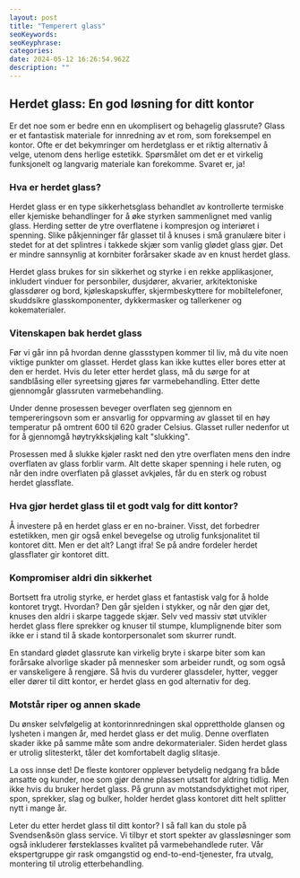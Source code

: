 ```yaml
---
layout: post
title: "Temperert glass"
seoKeywords: 
seoKeyphrase: 
categories: 
date: 2024-05-12 16:26:54.962Z
description: ""
---
```


## Herdet glass: En god løsning for ditt kontor

Er det noe som er bedre enn en ukomplisert og behagelig glassrute? Glass er et fantastisk materiale for innredning av et rom, som foreksempel en kontor. Ofte er det bekymringer om herdetglass er et riktig alternativ å velge, utenom dens herlige estetikk. Spørsmålet om det er et virkelig funksjonelt og langvarig materiale kan forekomme. Svaret er, ja!



### Hva er herdet glass?

Herdet glass er en type sikkerhetsglass behandlet av kontrollerte termiske eller kjemiske behandlinger for å øke styrken sammenlignet med vanlig glass. Herding setter de ytre overflatene i kompresjon og interiøret i spenning. Slike påkjenninger får glasset til å knuses i små granulære biter i stedet for at det splintres i takkede skjær som vanlig glødet glass gjør. Det er mindre sannsynlig at kornbiter forårsaker skade av en knust herdet glass.

Herdet glass brukes for sin sikkerhet og styrke i en rekke applikasjoner, inkludert vinduer for personbiler, dusjdører, akvarier, arkitektoniske glassdører og bord, kjøleskapskuffer, skjermbeskyttere for mobiltelefoner, skuddsikre glasskomponenter, dykkermasker og tallerkener og kokematerialer.

### Vitenskapen bak herdet glass

Før vi går inn på hvordan denne glassstypen kommer til liv, må du vite noen viktige punkter om glasset. Herdet glass kan ikke kuttes eller bores etter at den er herdet. Hvis du leter etter herdet glass, må du sørge for at sandblåsing eller syreetsing gjøres før varmebehandling. Etter dette gjennomgår glassruten varmebehandling.

Under denne prosessen beveger overflaten seg gjennom en tempereringsovn som er ansvarlig for oppvarming av glasset til en høy temperatur på omtrent 600 til 620 grader Celsius. Glasset ruller nedenfor ut for å gjennomgå høytrykkskjøling kalt "slukking".

Prosessen med å slukke kjøler raskt ned den ytre overflaten mens den indre overflaten av glass forblir varm. Alt dette skaper spenning i hele ruten, og når den indre overflaten på glasset avkjøles, får du en sterk og robust herdet glassflate.

### Hva gjør herdet glass til et godt valg for ditt kontor?

Å investere på en herdet glass er en no-brainer. Visst, det forbedrer estetikken, men gir også enkel bevegelse og utrolig funksjonalitet til kontoret ditt. Men er det alt? Langt ifra! Se på andre fordeler herdet glassflater gir kontoret ditt.

### Kompromiser aldri din sikkerhet

Bortsett fra utrolig styrke, er herdet glass et fantastisk valg for å holde kontoret trygt. Hvordan? Den går sjelden i stykker, og når den gjør det, knuses den aldri i skarpe taggede skjær. Selv ved massiv støt utvikler herdet glass flere sprekker og knuser til stumpe, klumplignende biter som ikke er i stand til å skade kontorpersonalet som skurrer rundt.

En standard glødet glassrute kan virkelig bryte i skarpe biter som kan forårsake alvorlige skader på mennesker som arbeider rundt, og som også er vanskeligere å rengjøre. Så hvis du vurderer glassdeler, hytter, vegger eller dører til ditt kontor, er herdet glass en god alternativ for deg.

### Motstår riper og annen skade

Du ønsker selvfølgelig at kontorinnredningen skal opprettholde glansen og lysheten i mangen år, med herdet glass er det mulig. Denne overflaten skader ikke på samme måte som andre dekormaterialer. Siden herdet glass er utrolig slitesterkt, tåler det komfortabelt daglig slitasje.

La oss innse det! De fleste kontorer opplever betydelig nedgang fra både ansatte og kunder, noe som gjør denne plassen utsatt for aldring tidlig. Men ikke hvis du bruker herdet glass. På grunn av motstandsdyktighet mot riper, spon, sprekker, slag og bulker, holder herdet glass kontoret ditt helt splitter nytt i mange år.

Leter du etter herdet glass til ditt kontor? I så fall kan du stole på Svendsen&sön glass service. Vi tilbyr et stort spekter av glassløsninger som også inkluderer førsteklasses kvalitet på varmebehandlede ruter. Vår ekspertgruppe gir rask omgangstid og end-to-end-tjenester, fra utvalg, montering til utrolig etterbehandling.
